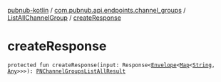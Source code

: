 [pubnub-kotlin](../../index.md) / [com.pubnub.api.endpoints.channel_groups](../index.md) / [ListAllChannelGroup](index.md) / [createResponse](./create-response.md)

# createResponse

`protected fun createResponse(input: Response<`[`Envelope`](../../com.pubnub.api.models.server/-envelope/index.md)`<`[`Map`](https://kotlinlang.org/api/latest/jvm/stdlib/kotlin.collections/-map/index.html)`<`[`String`](https://kotlinlang.org/api/latest/jvm/stdlib/kotlin/-string/index.html)`, `[`Any`](https://kotlinlang.org/api/latest/jvm/stdlib/kotlin/-any/index.html)`>>>): `[`PNChannelGroupsListAllResult`](../../com.pubnub.api.models.consumer.channel_group/-p-n-channel-groups-list-all-result/index.md)